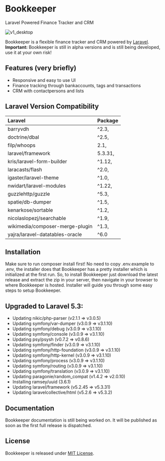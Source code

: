 # Bookkeeper
Laravel Powered Finance Tracker and CRM

![v1_desktop](https://cloud.githubusercontent.com/assets/5340560/23956191/b8ec2d32-09a4-11e7-982e-1b9dee7d659a.png)

Bookkeeper is a flexible finance tracker and CRM powered by [Laravel](https://laravel.com).  
**Important:** Bookkeeper is still in alpha versions and is still being developed, use it at your own risk!

## Features (very briefly)
* Responsive and easy to use UI
* Finance tracking through bankaccounts, tags and transactions
* CRM with contactpersons and lists

## Laravel Version Compatibility

 Laravel                            | Package
:-----------------------------------|:----------
 barryvdh                           | ^2.3,
 doctrine/dbal                      | ^2.5,
 filp/whoops                        | 2.1,
 laravel/framework                  | 5.3.31,
 kris/laravel-form-builder          | ^1.12,
 laracasts/flash                    | ^2.0,
 igaster/laravel-theme              | ^1.0,
 nwidart/laravel-modules            | ^1.22,
 guzzlehttp/guzzle                  | ^5.3,
 spatie/db-dumper                   | ^1.5,
 kenarkose/sortable                 | ^1.2,
 nicolaslopezj/searchable           | ^1.9,
 wikimedia/composer-merge-plugin    | ^1.3,
 yajra/laravel-datatables-oracle    | ^6.0


## Installation
Make sure to run composer install first!
No need to copy .env.example to .env, the installer does that
Bookkeeper has a pretty installer which is initialized at the first run. So, to install Bookkeeper just download the latest release and extract the zip in your server, then navigate in your browser to where Bookkeeper is hosted. Installer will guide you through some easy steps to setup Bookkeeper.

## Upgraded to Laravel 5.3:
  - Updating nikic/php-parser (v2.1.1 => v3.0.5)
  - Updating symfony/var-dumper (v3.0.9 => v3.1.10)
  - Updating symfony/debug (v3.0.9 => v3.1.10)
  - Updating symfony/console (v3.0.9 => v3.1.10)
  - Updating psy/psysh (v0.7.2 => v0.8.6)
  - Updating symfony/finder (v3.0.9 => v3.1.10)
  - Updating symfony/http-foundation (v3.0.9 => v3.1.10)
  - Updating symfony/http-kernel (v3.0.9 => v3.1.10)
  - Updating symfony/process (v3.0.9 => v3.1.10)
  - Updating symfony/routing (v3.0.9 => v3.1.10)
  - Updating symfony/translation (v3.0.9 => v3.1.10)
  - Updating paragonie/random_compat (v1.4.2 => v2.0.10)
  - Installing ramsey/uuid (3.6.1)
  - Updating laravel/framework (v5.2.45 => v5.3.31)
  - Updating laravelcollective/html (v5.2.6 => v5.3.2)

## Documentation
Bookkeeper documentation is still being worked on. It will be published as soon as the first full release is dispatched.

## License
Bookkeeper is released under [MIT License](https://github.com/kenarkose/Bookkeeper/blob/master/LICENSE).
